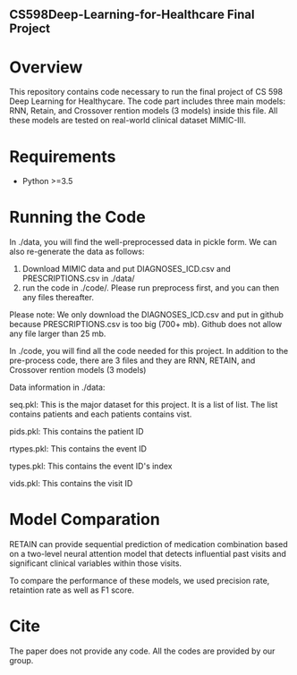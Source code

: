 ## CS598Deep-Learning-for-Healthcare Final Project

# Overview

This repository contains code necessary to run the final project of CS 598 Deep Learning for Healthycare. The code part includes three main models: RNN, Retain, and Crossover rention models (3 models) inside this file. All these models are tested on real-world clinical dataset MIMIC-III. 


# Requirements

* Python >=3.5


# Running the Code

In ./data, you will find the well-preprocessed data in pickle form. We can also re-generate the data as follows:

1. Download MIMIC data and put DIAGNOSES_ICD.csv and PRESCRIPTIONS.csv in ./data/
2. run the code in ./code/. Please run preprocess first, and you can then any files thereafter.

Please note: We only download the DIAGNOSES_ICD.csv and put in github because PRESCRIPTIONS.csv is too big (700+ mb).  Github does not allow any file larger than 25 mb.


In ./code, you will find all the code needed for this project. In addition to the pre-process code, there are 3 files and they are RNN, RETAIN, and Crossover rention models (3 models)

Data information in ./data:


seq.pkl: This is the major dataset for this project. It is a list of list. The list contains patients and each patients contains vist.

pids.pkl: This contains the patient ID

rtypes.pkl: This contains the event ID

types.pkl: This contains the event ID's index

vids.pkl: This contains the visit ID

# Model Comparation


RETAIN can provide sequential prediction of medication combination based on a two-level neural attention model that detects influential past visits and significant clinical variables within those visits.


To compare the performance of these models, we used precision rate, retaintion rate as well as F1 score. 


# Cite

The paper does not provide any code. All the codes are provided by our group. 















